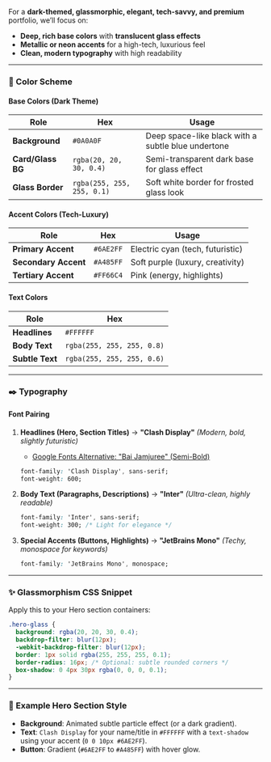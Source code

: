 For a **dark-themed, glassmorphic, elegant, tech-savvy, and premium** portfolio, we’ll focus on:
- **Deep, rich base colors** with **translucent glass effects**  
- **Metallic or neon accents** for a high-tech, luxurious feel  
- **Clean, modern typography** with high readability  

---

### **🎨 Color Scheme**  
#### **Base Colors (Dark Theme)**  
| Role | Hex | Usage |  
|------|-----|-------|  
| **Background** | `#0A0A0F` | Deep space-like black with a subtle blue undertone |  
| **Card/Glass BG** | `rgba(20, 20, 30, 0.4)` | Semi-transparent dark base for glass effect |  
| **Glass Border** | `rgba(255, 255, 255, 0.1)` | Soft white border for frosted glass look |  

#### **Accent Colors (Tech-Luxury)**  
| Role | Hex | Usage |  
|------|-----|-------|  
| **Primary Accent** | `#6AE2FF` | Electric cyan (tech, futuristic) |  
| **Secondary Accent** | `#A485FF` | Soft purple (luxury, creativity) |  
| **Tertiary Accent** | `#FF66C4` | Pink (energy, highlights) |  

#### **Text Colors**  
| Role | Hex |  
|------|-----|  
| **Headlines** | `#FFFFFF` |  
| **Body Text** | `rgba(255, 255, 255, 0.8)` |  
| **Subtle Text** | `rgba(255, 255, 255, 0.6)` |  

---

### **✒️ Typography**  
#### **Font Pairing**  
1. **Headlines (Hero, Section Titles)** → **"Clash Display"** *(Modern, bold, slightly futuristic)*  
   - [Google Fonts Alternative: "Bai Jamjuree" (Semi-Bold)](https://fonts.google.com/specimen/Bai+Jamjuree)  
   ```css  
   font-family: 'Clash Display', sans-serif;  
   font-weight: 600;  
   ```  

2. **Body Text (Paragraphs, Descriptions)** → **"Inter"** *(Ultra-clean, highly readable)*  
   ```css  
   font-family: 'Inter', sans-serif;  
   font-weight: 300; /* Light for elegance */  
   ```  

3. **Special Accents (Buttons, Highlights)** → **"JetBrains Mono"** *(Techy, monospace for keywords)*  
   ```css  
   font-family: 'JetBrains Mono', monospace;  
   ```  

---

### **✨ Glassmorphism CSS Snippet**  
Apply this to your Hero section containers:  
```css  
.hero-glass {  
  background: rgba(20, 20, 30, 0.4);  
  backdrop-filter: blur(12px);  
  -webkit-backdrop-filter: blur(12px);  
  border: 1px solid rgba(255, 255, 255, 0.1);  
  border-radius: 16px; /* Optional: subtle rounded corners */  
  box-shadow: 0 4px 30px rgba(0, 0, 0, 0.1);  
}  
```  

---

### **🎯 Example Hero Section Style**  
- **Background**: Animated subtle particle effect (or a dark gradient).  
- **Text**: `Clash Display` for your name/title in `#FFFFFF` with a `text-shadow` using your accent (`0 0 10px #6AE2FF`).  
- **Button**: Gradient (`#6AE2FF` to `#A485FF`) with hover glow.  